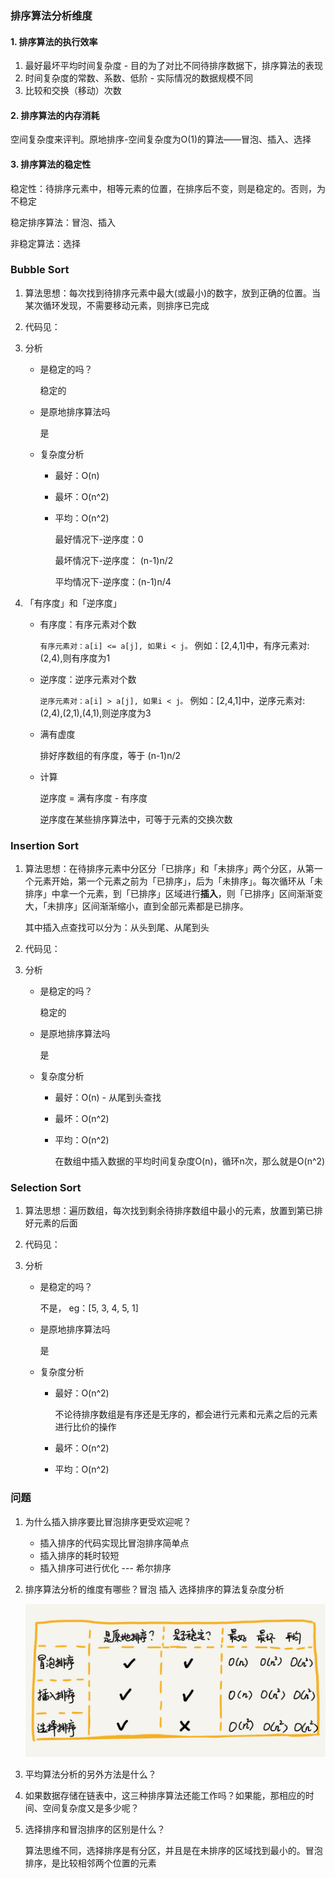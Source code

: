 ### 排序算法分析维度

#### 1. 排序算法的执行效率

1. 最好最坏平均时间复杂度 - 目的为了对比不同待排序数据下，排序算法的表现
2. 时间复杂度的常数、系数、低阶 - 实际情况的数据规模不同
3. 比较和交换（移动）次数

#### 2. 排序算法的内存消耗

空间复杂度来评判。原地排序-空间复杂度为O(1)的算法——冒泡、插入、选择

#### 3. 排序算法的稳定性

稳定性：待排序元素中，相等元素的位置，在排序后不变，则是稳定的。否则，为不稳定

稳定排序算法：冒泡、插入

非稳定算法：选择

### Bubble Sort

1. 算法思想：每次找到待排序元素中最大(或最小)的数字，放到正确的位置。当某次循环发现，不需要移动元素，则排序已完成

2. 代码见：

3. 分析

   + 是稳定的吗？

     稳定的

   + 是原地排序算法吗

     是

   + 复杂度分析

     + 最好：O(n)

     + 最坏：O(n^2)

     + 平均：O(n^2)

       最好情况下-逆序度：0

       最坏情况下-逆序度： (n-1)n/2

       平均情况下-逆序度：(n-1)n/4 

4. 「有序度」和「逆序度」

   + 有序度：有序元素对个数

     `有序元素对：a[i] <= a[j], 如果i < j。`   例如：[2,4,1]中，有序元素对:(2,4),则有序度为1

   + 逆序度：逆序元素对个数

     `逆序元素对：a[i] > a[j], 如果i < j。` 例如：[2,4,1]中，逆序元素对:(2,4),(2,1),(4,1),则逆序度为3

   + 满有虚度

     排好序数组的有序度，等于 (n-1)n/2

   + 计算

     逆序度 = 满有序度 - 有序度

     逆序度在某些排序算法中，可等于元素的交换次数

### Insertion Sort

1. 算法思想：在待排序元素中分区分「已排序」和「未排序」两个分区，从第一个元素开始，第一个元素之前为「已排序」，后为「未排序」。每次循环从「未排序」中拿一个元素，到「已排序」区域进行**插入**，则「已排序」区间渐渐变大，「未排序」区间渐渐缩小，直到全部元素都是已排序。

   其中插入点查找可以分为：从头到尾、从尾到头

2. 代码见：

3. 分析

   + 是稳定的吗？

     稳定的

   + 是原地排序算法吗

     是

   + 复杂度分析

     + 最好：O(n) - 从尾到头查找

     + 最坏：O(n^2)

     + 平均：O(n^2)

       在数组中插入数据的平均时间复杂度O(n)，循环n次，那么就是O(n^2)

### Selection Sort

1. 算法思想：遍历数组，每次找到剩余待排序数组中最小的元素，放置到第已排好元素的后面

2. 代码见：

3. 分析

   + 是稳定的吗？

     不是， eg：[5,  3, 4, 5, 1]

   + 是原地排序算法吗

     是

   + 复杂度分析

     + 最好：O(n^2) 

       不论待排序数组是有序还是无序的，都会进行元素和元素之后的元素进行比价的操作

     + 最坏：O(n^2)

     + 平均：O(n^2)

### 问题

1. 为什么插入排序要比冒泡排序更受欢迎呢？

   + 插入排序的代码实现比冒泡排序简单点
   + 插入排序的耗时较短
   + 插入排序可进行优化 --- 希尔排序

2. 排序算法分析的维度有哪些？冒泡 插入 选择排序的算法复杂度分析

   ![排序(上)-冒泡插入选择](pic/排序(上)-冒泡插入选择.jpg)

3. 平均算法分析的另外方法是什么？

4. 如果数据存储在链表中，这三种排序算法还能工作吗？如果能，那相应的时间、空间复杂度又是多少呢？

5. 选择排序和冒泡排序的区别是什么？

   算法思维不同，选择排序是有分区，并且是在未排序的区域找到最小的。冒泡排序，是比较相邻两个位置的元素

